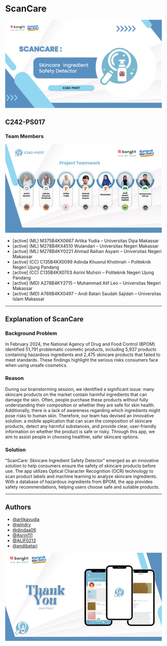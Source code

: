 # ScanCare
![Cover](https://github.com/ScanCare-Team/.github/blob/main/profile/ScanCare%20%20Skincare%20Ingredient%20Safety%20Detector%20(2).png)


## C242-PS017
### Team Members

![Member](https://github.com/ScanCare-Team/.github/blob/main/profile/scancare.png)

* [active] (ML) M375B4KX0667 Artika Yudia – Universitas Dipa Makassar
* [active] (ML) M278B4KX4510 Wulandari – Universitas Negeri Makassar
* [active] (ML) M278B4KY0221 Ahmad Raihan Asyam – Universitas Negeri Makassar
* [active] (CC) C135B4KX0099 Adinda Khusnul Khotimah – Politeknik Negeri Ujung Pandang
* [active] (CC) C135B4KX0703 Asrini Muhsin – Politeknik Negeri Ujung Pandang
* [active] (MD) A278B4KY2715 – Muhammad Alif Leo – Universitas Negeri Makassar
* [active] (MD) A769B4KX0497 – Andi Batari Saudah Sajidah – Universitas Islam Makassar
---

## Explanation of ScanCare
### Background Problem
In February 2024, the National Agency of Drug and Food Control (BPOM) identified 51,791 problematic cosmetic products, including 5,937 products containing hazardous ingredients and 2,475 skincare products that failed to meet standards. These findings highlight the serious risks consumers face when using unsafe cosmetics.  

### Reason

During our brainstorming session, we identified a significant issue: many skincare products on the market contain harmful ingredients that can damage the skin. Often, people purchase these products without fully understanding their composition or whether they are safe for skin health. Additionally, there is a lack of awareness regarding which ingredients might pose risks to human skin. Therefore, our team has devised an innovative solution: a mobile application that can scan the composition of skincare products, detect any harmful substances, and provide clear, user-friendly information on whether the product is safe or risky. Through this app, we aim to assist people in choosing healthier, safer skincare options.

### Solution

“ScanCare: Skincare Ingredient Safety Detector” emerged as an innovative solution to help consumers ensure the safety of skincare products before use. The app utilizes Optical Character Recognition (OCR) technology to scan product labels and machine learning to analyze skincare ingredients. With a database of hazardous ingredients from BPOM, the app provides safety recommendations, helping users choose safe and suitable products.

---
## Authors
- [@artikayudia](https://github.com/orgs/ScanCare-Team/people/artikayudia)
- [@wlndry](https://github.com/orgs/ScanCare-Team/people/wlndry)
- [@dindaa06](https://github.com/orgs/ScanCare-Team/people/dindaa06)
- [@Asrin111](https://github.com/orgs/ScanCare-Team/people/Asrin111)
- [@ALIF0213](https://github.com/orgs/ScanCare-Team/people/ALIF0213)
- [@andibatari](https://github.com/orgs/ScanCare-Team/people/andibatari)

![TY](https://github.com/ScanCare-Team/.github/blob/main/assets/TY.png)

